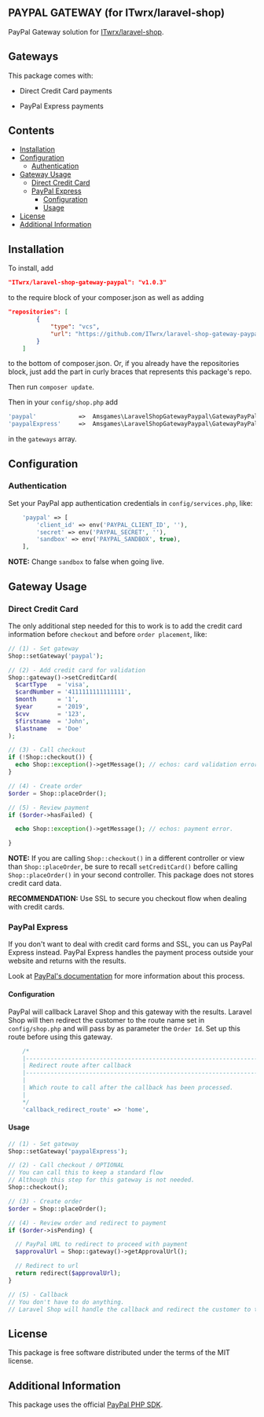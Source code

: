 PAYPAL GATEWAY (for ITwrx/laravel-shop)
--------------------------------


PayPal Gateway solution for [ITwrx/laravel-shop](https://github.com/ITwrx/laravel-shop).

## Gateways

This package comes with:

* Direct Credit Card payments

* PayPal Express payments

## Contents

- [Installation](#installation)
- [Configuration](#configuration)
    - [Authentication](#authentication)
- [Gateway Usage](#gateway-usage)
    - [Direct Credit Card](#direct-credit-card)
    - [PayPal Express](#paypal-express)
        - [Configuration](#configuration-1)
        - [Usage](#usage)
- [License](#license)
- [Additional Information](#aditional-information)

## Installation

To install, add

```json
"ITwrx/laravel-shop-gateway-paypal": "v1.0.3"
```

to the require block of your composer.json as well as adding 
```json
"repositories": [        
        {
            "type": "vcs",
            "url": "https://github.com/ITwrx/laravel-shop-gateway-paypal.git"
        }
    ]
```
to the bottom of composer.json. Or, if you already have the repositories block, just add the part in curly braces that represents this package's repo. 

Then run `composer update`.

Then in your `config/shop.php` add 

```php
'paypal'            =>  Amsgames\LaravelShopGatewayPaypal\GatewayPayPal::class,
'paypalExpress'     =>  Amsgames\LaravelShopGatewayPaypal\GatewayPayPalExpress::class,
```
    
in the `gateways` array.

## Configuration

### Authentication

Set your PayPal app authentication credentials in `config/services.php`, like:

```php
    'paypal' => [
        'client_id' => env('PAYPAL_CLIENT_ID', ''),
        'secret' => env('PAYPAL_SECRET', ''),
        'sandbox' => env('PAYPAL_SANDBOX', true),
    ],
```

**NOTE:** Change `sandbox` to false when going live.

## Gateway Usage

### Direct Credit Card

The only additional step needed for this to work is to add the credit card information before `checkout` and before `order placement`, like:

```php
// (1) - Set gateway
Shop::setGateway('paypal');

// (2) - Add credit card for validation
Shop::gateway()->setCreditCard(
  $cartType   = 'visa',
  $cardNumber = '4111111111111111',
  $month      = '1',
  $year       = '2019',
  $cvv        = '123',
  $firstname  = 'John',
  $lastname   = 'Doe'
);

// (3) - Call checkout
if (!Shop::checkout()) {
  echo Shop::exception()->getMessage(); // echos: card validation error.
}

// (4) - Create order
$order = Shop::placeOrder();

// (5) - Review payment
if ($order->hasFailed) {

  echo Shop::exception()->getMessage(); // echos: payment error.

}
```

**NOTE:** If you are calling `Shop::checkout()` in a different controller or view than `Shop::placeOrder`, be sure to recall `setCreditCard()` before calling `Shop::placeOrder()` in your second controller. This package does not stores credit card data.

**RECOMMENDATION:** Use SSL to secure you checkout flow when dealing with credit cards.

### PayPal Express

If you don't want to deal with credit card forms and SSL, you can us PayPal Express instead. PayPal Express handles the payment process outside your website and returns with the results.

Look at [PayPal's documentation](https://developer.paypal.com/docs/classic/express-checkout/integration-guide/ECGettingStarted/) for more information about this process.

#### Configuration

PayPal will callback Laravel Shop and this gateway with the results. Laravel Shop will then redirect the customer to the route name set in `config/shop.php` and will pass by as parameter the `Order Id`. Set up this route before using this gateway.

```php
    /*
    |--------------------------------------------------------------------------
    | Redirect route after callback
    |--------------------------------------------------------------------------
    |
    | Which route to call after the callback has been processed.
    |
    */
    'callback_redirect_route' => 'home',
```

#### Usage

```php
// (1) - Set gateway
Shop::setGateway('paypalExpress');

// (2) - Call checkout / OPTIONAL
// You can call this to keep a standard flow
// Although this step for this gateway is not needed.
Shop::checkout();

// (3) - Create order
$order = Shop::placeOrder();

// (4) - Review order and redirect to payment
if ($order->isPending) {

  // PayPal URL to redirect to proceed with payment
  $approvalUrl = Shop::gateway()->getApprovalUrl();

  // Redirect to url
  return redirect($approvalUrl);
}

// (5) - Callback
// You don't have to do anything.
// Laravel Shop will handle the callback and redirect the customer to the configured route.
```

## License

This package is free software distributed under the terms of the MIT license.

## Additional Information

This package uses the official [PayPal PHP SDK](https://github.com/paypal/PayPal-PHP-SDK).
